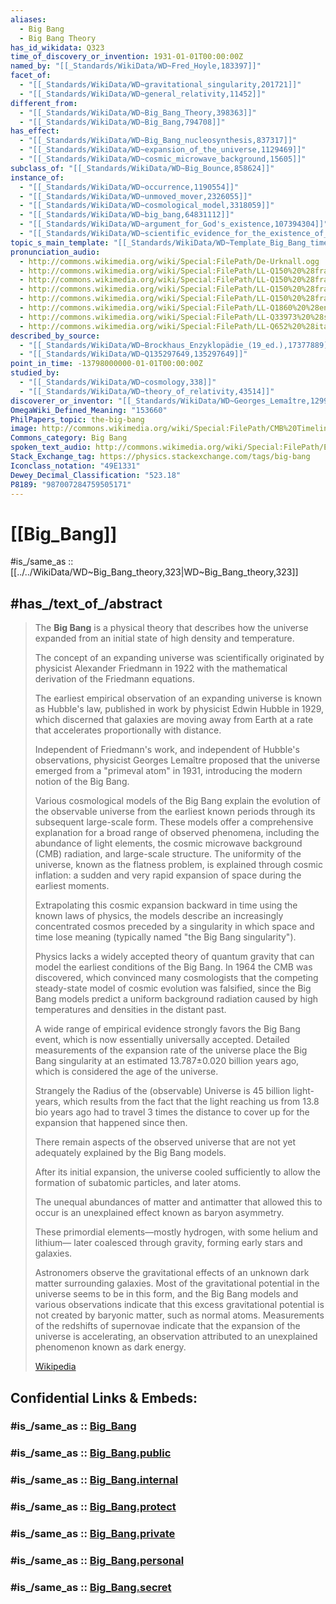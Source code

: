 ```yaml
---
aliases:
  - Big Bang
  - Big Bang Theory
has_id_wikidata: Q323
time_of_discovery_or_invention: 1931-01-01T00:00:00Z
named_by: "[[_Standards/WikiData/WD~Fred_Hoyle,183397]]"
facet_of:
  - "[[_Standards/WikiData/WD~gravitational_singularity,201721]]"
  - "[[_Standards/WikiData/WD~general_relativity,11452]]"
different_from:
  - "[[_Standards/WikiData/WD~Big_Bang_Theory,398363]]"
  - "[[_Standards/WikiData/WD~Big_Bang,794708]]"
has_effect:
  - "[[_Standards/WikiData/WD~Big_Bang_nucleosynthesis,837317]]"
  - "[[_Standards/WikiData/WD~expansion_of_the_universe,1129469]]"
  - "[[_Standards/WikiData/WD~cosmic_microwave_background,15605]]"
subclass_of: "[[_Standards/WikiData/WD~Big_Bounce,858624]]"
instance_of:
  - "[[_Standards/WikiData/WD~occurrence,1190554]]"
  - "[[_Standards/WikiData/WD~unmoved_mover,2326055]]"
  - "[[_Standards/WikiData/WD~cosmological_model,3318059]]"
  - "[[_Standards/WikiData/WD~big_bang,64831112]]"
  - "[[_Standards/WikiData/WD~argument_for_God's_existence,107394304]]"
  - "[[_Standards/WikiData/WD~scientific_evidence_for_the_existence_of_God,126059692]]"
topic_s_main_template: "[[_Standards/WikiData/WD~Template_Big_Bang_timeline,6717860]]"
pronunciation_audio:
  - http://commons.wikimedia.org/wiki/Special:FilePath/De-Urknall.ogg
  - http://commons.wikimedia.org/wiki/Special:FilePath/LL-Q150%20%28fra%29-GrandCelinien-Big%20Bang.wav
  - http://commons.wikimedia.org/wiki/Special:FilePath/LL-Q150%20%28fra%29-Lepticed7-Big%20Bang.wav
  - http://commons.wikimedia.org/wiki/Special:FilePath/LL-Q150%20%28fra%29-Pamputt-Big%20Bang.wav
  - http://commons.wikimedia.org/wiki/Special:FilePath/LL-Q150%20%28fra%29-Poslovitch-Big%20Bang.wav
  - http://commons.wikimedia.org/wiki/Special:FilePath/LL-Q1860%20%28eng%29-Simplificationalizer-Big%20Bang.wav
  - http://commons.wikimedia.org/wiki/Special:FilePath/LL-Q33973%20%28scn%29-XANA000-Big%20Bang.wav
  - http://commons.wikimedia.org/wiki/Special:FilePath/LL-Q652%20%28ita%29-XANA000-Big%20Bang.wav
described_by_source:
  - "[[_Standards/WikiData/WD~Brockhaus_Enzyklopädie_(19_ed.),17377889]]"
  - "[[_Standards/WikiData/WD~Q135297649,135297649]]"
point_in_time: -13798000000-01-01T00:00:00Z
studied_by:
  - "[[_Standards/WikiData/WD~cosmology,338]]"
  - "[[_Standards/WikiData/WD~theory_of_relativity,43514]]"
discoverer_or_inventor: "[[_Standards/WikiData/WD~Georges_Lemaître,12998]]"
OmegaWiki_Defined_Meaning: "153660"
PhilPapers_topic: the-big-bang
image: http://commons.wikimedia.org/wiki/Special:FilePath/CMB%20Timeline300%20no%20WMAP.jpg
Commons_category: Big Bang
spoken_text_audio: http://commons.wikimedia.org/wiki/Special:FilePath/En-BigBang.ogg
Stack_Exchange_tag: https://physics.stackexchange.com/tags/big-bang
Iconclass_notation: "49E1331"
Dewey_Decimal_Classification: "523.18"
P8189: "987007284759505171"
---
```


# [[Big_Bang]] 

#is_/same_as :: [[../../WikiData/WD~Big_Bang_theory,323|WD~Big_Bang_theory,323]] 

## #has_/text_of_/abstract 

> The **Big Bang** is a physical theory that describes how 
> the universe expanded from an initial state of high density and temperature. 
> 
> The concept of an expanding universe was scientifically 
> originated by physicist Alexander Friedmann in 1922 
> with the mathematical derivation of the Friedmann equations. 
> 
> The earliest empirical observation of an expanding universe is known as Hubble's law, 
> published in work by physicist Edwin Hubble in 1929, 
> which discerned that galaxies are moving away from Earth 
> at a rate that accelerates proportionally with distance. 
> 
> Independent of Friedmann's work, and independent of Hubble's observations, 
> physicist Georges Lemaître proposed that the universe emerged from a "primeval atom" in 1931, 
> introducing the modern notion of the Big Bang.
>
> Various cosmological models of the Big Bang explain the evolution of the observable universe 
> from the earliest known periods through its subsequent large-scale form. 
> These models offer a comprehensive explanation for a broad range of observed phenomena, 
> including the abundance of light elements, the cosmic microwave background (CMB) radiation, 
> and large-scale structure. 
> The uniformity of the universe, known as the flatness problem, 
> is explained through cosmic inflation: 
> a sudden and very rapid expansion of space during the earliest moments.
>
> Extrapolating this cosmic expansion backward in time using the known laws of physics, 
> the models describe an increasingly concentrated cosmos preceded by a singularity 
> in which space and time lose meaning (typically named "the Big Bang singularity"). 
> 
> Physics lacks a widely accepted theory of quantum gravity 
> that can model the earliest conditions of the Big Bang. 
> In 1964 the CMB was discovered, which convinced many cosmologists 
> that the competing steady-state model of cosmic evolution was falsified, 
> since the Big Bang models predict a uniform background radiation 
> caused by high temperatures and densities in the distant past. 
> 
> A wide range of empirical evidence strongly favors the Big Bang event, 
> which is now essentially universally accepted. 
> Detailed measurements of the expansion rate of the universe 
> place the Big Bang singularity at an estimated 13.787±0.020 billion years ago, 
> which is considered the age of the universe. 
> 
> Strangely the Radius of the (observable) Universe is 45 billion light-years, 
> which results from the fact that the light reaching us from 13.8 bio years ago 
> had to travel 3 times the distance to cover up for the expansion that happened since then. 
>
> There remain aspects of the observed universe 
> that are not yet adequately explained by the Big Bang models.  
> 
> After its initial expansion, the universe cooled sufficiently 
> to allow the formation of subatomic particles, and later atoms. 
> 
> The unequal abundances of matter and antimatter that allowed this to occur 
> is an unexplained effect known as baryon asymmetry. 
> 
> These primordial elements—mostly hydrogen, with some helium and lithium—
> later coalesced through gravity, forming early stars and galaxies. 
> 
> Astronomers observe the gravitational effects of an unknown dark matter surrounding galaxies. 
> Most of the gravitational potential in the universe seems to be in this form, 
> and the Big Bang models and various observations indicate 
> that this excess gravitational potential is not created by baryonic matter, such as normal atoms. 
> Measurements of the redshifts of supernovae indicate that 
> the expansion of the universe is accelerating, 
> an observation attributed to an unexplained phenomenon known as dark energy.
>
> [Wikipedia](https://en.wikipedia.org/wiki/Big%20Bang)


## Confidential Links & Embeds: 

### #is_/same_as :: [Big_Bang](Big_Bang.md) 

### #is_/same_as :: [Big_Bang.public](/_public/Astronomy/Big_Bang.public.md) 

### #is_/same_as :: [Big_Bang.internal](/_internal/Astronomy/Big_Bang.internal.md) 

### #is_/same_as :: [Big_Bang.protect](/_protect/Astronomy/Big_Bang.protect.md) 

### #is_/same_as :: [Big_Bang.private](/_private/Astronomy/Big_Bang.private.md) 

### #is_/same_as :: [Big_Bang.personal](/_personal/Astronomy/Big_Bang.personal.md) 

### #is_/same_as :: [Big_Bang.secret](/_secret/Astronomy/Big_Bang.secret.md)

